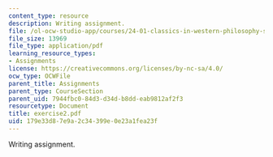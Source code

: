 ```yaml
---
content_type: resource
description: Writing assignment.
file: /ol-ocw-studio-app/courses/24-01-classics-in-western-philosophy-spring-2006/179e33d87e9a2c34399e0e23a1fea23f_exercise2.pdf
file_size: 13969
file_type: application/pdf
learning_resource_types:
- Assignments
license: https://creativecommons.org/licenses/by-nc-sa/4.0/
ocw_type: OCWFile
parent_title: Assignments
parent_type: CourseSection
parent_uid: 7944fbc0-84d3-d34d-b8dd-eab9812af2f3
resourcetype: Document
title: exercise2.pdf
uid: 179e33d8-7e9a-2c34-399e-0e23a1fea23f
---
```

Writing assignment.
